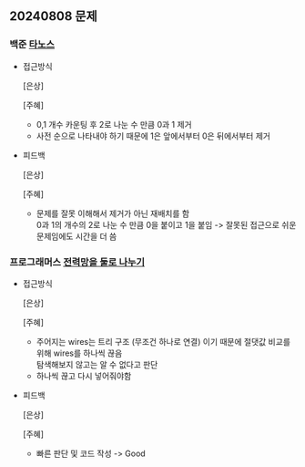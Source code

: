 ## 20240808 문제

### 백준 [타노스](https://www.acmicpc.net/problem/20310)

- 접근방식

  [은상]
  
  [주혜]
  - 0,1 개수 카운팅 후 2로 나눈 수 만큼 0과 1 제거
  - 사전 순으로 나타내야 하기 때문에 1은 앞에서부터 0은 뒤에서부터 제거
  
- 피드백

  [은상]
  
  [주혜]
  - 문제를 잘못 이해해서 제거가 아닌 재배치를 함
<br/> 0과 1의 개수의 2로 나눈 수 만큼 0을 붙이고 1을 붙임 -> 잘못된 접근으로 쉬운 문제임에도 시간을 더 씀


### 프로그래머스 [전력망을 둘로 나누기](https://school.programmers.co.kr/learn/courses/30/lessons/86971)

- 접근방식

  [은상]

  [주혜]
  - 주어지는 wires는 트리 구조 (무조건 하나로 연결) 이기 때문에 절댓값 비교를 위해 wires를 하나씩 끊음<br/>탐색해보지 않고는 알 수 없다고 판단
  - 하나씩 끊고 다시 넣어줘야함
  
- 피드백

  [은상]
  
  [주혜]
  - 빠른 판단 및 코드 작성 -> Good
  
  
